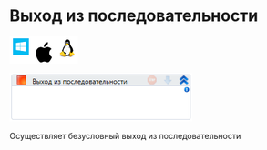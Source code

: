 # Выход из последовательности

![](<../../../.gitbook/assets/image (100) (1) (1) (1) (1) (1) (166).png>)

![](<../../../.gitbook/assets/image (38).png>)

Осуществляет безусловный выход из последовательности
